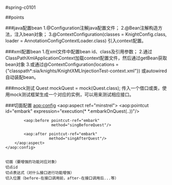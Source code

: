 #spring-c0101

##points

###java配置bean
1.@Configuration注解java配置文件；
2.@Bean注解构造方法，注入bean对象；
3.@ContextConfiguration(classes = KnightConfig.class, loader = AnnotationConfigContextLoader.class)
引入context配置。


###xml配置bean
1.在xml文件中配置bean id、class及引用参数；
2.通过ClassPathXmlApplicationContext加载context配置文件，然后通过getBean获取bean对象
3.或通过@ContextConfiguration(locations = {"classpath*:sia/knights/KnightXMLInjectionTest-context.xml"})
  或autowired自动装配bean。


###mock测试
 Quest mockQuest = mock(Quest.class);
 传入一个借口或类，使用mock测试框架生成一个对应的实例，可以用来测试相应接口。


###切面配置
    <aop:config>
        <aop:aspect ref="minstrel">
            <aop:pointcut id="embark"
                          expression="execution(* *.embarkOnQuest(..))"/>

            <aop:before pointcut-ref="embark"
                        method="singBeforeQuest"/>

            <aop:after pointcut-ref="embark"
                       method="singAfterQuest"/>
        </aop:aspect>
    </aop:config>


    切面（要增强的功能对应对象）
    切点id
    切点表达式（对什么接口进行功能增强）
    切入位置（before-在接口调用前，after-在接口调用后...等）
